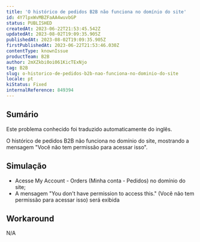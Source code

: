 ```yaml
---
title: 'O histórico de pedidos B2B não funciona no domínio do site'
id: 4Y7lpxWvMBZFaAA4wuvbGP
status: PUBLISHED
createdAt: 2023-06-22T21:53:45.542Z
updatedAt: 2023-08-02T19:09:35.905Z
publishedAt: 2023-08-02T19:09:35.905Z
firstPublishedAt: 2023-06-22T21:53:46.030Z
contentType: knownIssue
productTeam: B2B
author: 2mXZkbi0oi061KicTExNjo
tag: B2B
slug: o-historico-de-pedidos-b2b-nao-funciona-no-dominio-do-site
locale: pt
kiStatus: Fixed
internalReference: 849394
---
```


## Sumário

<div class="alert alert-info">
  <p>Este problema conhecido foi traduzido automaticamente do inglês.</p>
</div>


O histórico de pedidos B2B não funciona no domínio do site, mostrando a mensagem "Você não tem permissão para acessar isso".

## Simulação



- Acesse My Account - Orders (Minha conta - Pedidos) no domínio do site;
- A mensagem "You don't have permission to access this." (Você não tem permissão para acessar isso) será exibida

## Workaround


N/A



